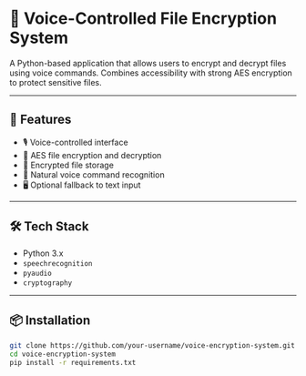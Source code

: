 # 🔐 Voice-Controlled File Encryption System

A Python-based application that allows users to encrypt and decrypt files using voice commands. Combines accessibility with strong AES encryption to protect sensitive files.

---

## 🚀 Features

- 🎙 Voice-controlled interface
- 🔐 AES file encryption and decryption
- 📁 Encrypted file storage
- 🧠 Natural voice command recognition
- 🖥 Optional fallback to text input

---

## 🛠 Tech Stack

- Python 3.x
- `speechrecognition`
- `pyaudio`
- `cryptography`


---

## 📦 Installation

```bash
git clone https://github.com/your-username/voice-encryption-system.git
cd voice-encryption-system
pip install -r requirements.txt
